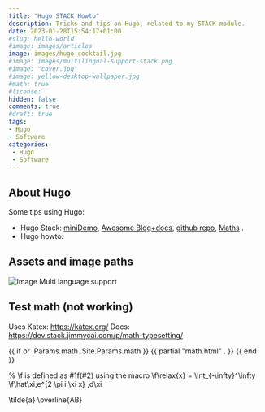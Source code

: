 ```yaml
---
title: "Hugo STACK Howto"
description: Tricks and tips on Hugo, related to my STACK module.
date: 2023-01-28T15:54:17+01:00
#slug: hello-world
#image: images/articles
image: images/hugo-cocktail.jpg
#image: images/multilingual-support-stack.png
#image: "cover.jpg"
#image: yellow-desktop-wallpaper.jpg
#math: true
#license:
hidden: false
comments: true
#draft: true
tags:
- Hugo
- Software
categories:
 - Hugo
 - Software
---
```

## About Hugo

Some tips using Hugo:

* Hugo Stack: [miniDemo](https://demo.stack.jimmycai.com/), [Awesome Blog+docs](https://stack.jimmycai.com/),
  [github repo](https://github.com/CaiJimmy/hugo-theme-stack), [Maths](https://dev.stack.jimmycai.com/p/math-typesetting/) .
* Hugo howto:

## Assets and image paths

<!--
According to [SO](https://stackoverflow.com/questions/71501256/how-to-insert-an-image-in-my-post-on-hugo),
you can pick two paths:

1. Put all of your images in the static/ directory. Then reference the image file with a leading slash, e.g.:

```
hugosite/static/across_column.png
![Scenario 1: Across columns](/across_column.png)
```

2. Option 2. Use sub-directories to hold the markdown file and any related resources.

```
post/creating-a-new-theme/images
![Image alt](images/my-image.jpg)
``` -->

![Image Multi language support](images/multilingual-support-stack.png)


## Test math (not working)

Uses Katex: https://katex.org/
Docs: https://dev.stack.jimmycai.com/p/math-typesetting/

{{ if or .Params.math .Site.Params.math }}
{{ partial "math.html" . }}
{{ end }}

% \f is defined as #1f(#2) using the macro
\f\relax{x} = \int_{-\infty}^\infty
    \f\hat\xi\,e^{2 \pi i \xi x}
    \,d\xi

\tilde{a}
\overline{AB}
